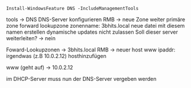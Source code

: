 ```
Install-WindowsFeature DNS -IncludeManagementTools
```

tools -> DNS
DNS-Server konfigurieren
RMB -> neue Zone
	weiter
	primäre zone
	forward lookupzone
	zonenname: 3bhits.local
	neue datei mit diesem namen erstellen
	dynamische updates nicht zulassen
	Soll dieser server weiterleiten? -> nein
	

Foward-Lookupzonen -> 3bhits.local
	RMB -> neuer host
	www
	ipaddr: irgendwas (z.B 10.0.2.12)
	hosthinzufügen

www (geht auf) -> 10.0.2.12

im DHCP-Server muss nun der DNS-Server vergeben werden

